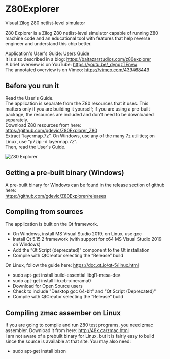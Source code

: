 # Z80Explorer
Visual Zilog Z80 netlist-level simulator

Z80 Explorer is a Zilog Z80 netlist-level simulator capable of running Z80 machine code and an educational tool with features that help reverse engineer and understand this chip better.

Application's User's Guide: [Users Guide](https://gdevic.github.io/Z80Explorer)
<br>
It is also described in a blog: https://baltazarstudios.com/z80explorer
<br>
A brief overview is on YouTube: https://youtu.be/_dyngzTEnvw
<br>
The annotated overview is on Vimeo: https://vimeo.com/439468449

## Before you run it

Read the User's Guide.<br>
The application is separate from the Z80 resources that it uses. This matters only if you are building it yourself; if you are using a pre-built package, the resources are included and don't need to be downloaded separately.<br>
Download Z80 resources from here: https://github.com/gdevic/Z80Explorer_Z80<br>
Extract “layermap.7z”. On Windows, use any of the many 7z utilities; on Linux, use “p7zip -d layermap.7z”.<br>
Then, read the User's Guide.<br>

![Z80 Explorer](https://baltazarstudios.com/wp-content/uploads/2020/07/z80explorer-app.png)

## Getting a pre-built binary (Windows)

A pre-built binary for Windows can be found in the release section of github here:<br>
https://github.com/gdevic/Z80Explorer/releases

## Compiling from sources

The application is built on the Qt framework.

* On Windows, install MS Visual Studio 2019, on Linux, use gcc
* Install Qt 5.15.2 framework (with support for x64 MS Visual Studio 2019 on Windows)
* Add the “Qt Script (deprecated)” component to the Qt installation
* Compile with QtCreator selecting the “Release” build

On Linux, follow the guide here: https://doc.qt.io/qt-5/linux.html
* sudo apt-get install build-essential libgl1-mesa-dev
* sudo apt-get install libxcb-xinerama0
* Download for Open Source users
* Check to include "Desktop gcc 64-bit" and "Qt Script (Deprecated)"
* Compile with QtCreator selecting the “Release” build

## Compiling zmac assember on Linux

If you are going to compile and run Z80 test programs, you need zmac assembler. Download it from here: http://48k.ca/zmac.html<br>
I am not aware of a prebuilt binary for Linux, but it is fairly easy to build since the source is available at that site. You may also need:
* sudo apt-get install bison
